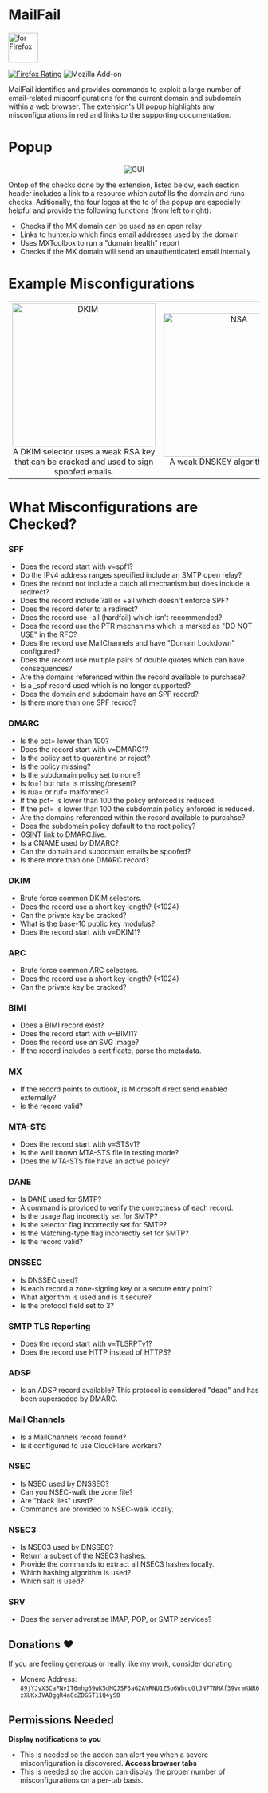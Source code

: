 # MailFail
[<img src="https://blog.mozilla.org/addons/files/2020/04/get-the-addon-fx-apr-2020.svg" alt="for Firefox" height="60px">](https://addons.mozilla.org/en-US/firefox/addon/mailfail)

[![Firefox Rating](https://img.shields.io/amo/stars/css-exfil-protection.svg?label=Rating&style=for-the-badge)](https://addons.mozilla.org/en-US/firefox/addon/mailfail)
![Mozilla Add-on](https://img.shields.io/amo/v/mailfail?label=Latest%20Version&style=for-the-badge)

MailFail identifies and provides commands to exploit a large number of email-related misconfigurations for the current domain and subdomain within a web browser. The extension's UI popup highlights any misconfigurations in red and links to the supporting documentation.
# Popup
<p align="center">
  <img src="https://github.com/ACK-J/MailFail/assets/60232273/e50189f7-16bc-4664-824e-3e9ac0c5ac34" alt="GUI">
</p>

Ontop of the checks done by the extension, listed below, each section header includes a link to a resource which autofills the domain and runs checks. Aditionally, the four logos at the to of the popup are especially helpful and provide the following functions (from left to right):
- Checks if the MX domain can be used as an open relay
- Links to hunter.io which finds email addresses used by the domain
- Uses MXToolbox to run a "domain health" report
- Checks if the MX domain will send an unauthenticated email internally

# Example Misconfigurations
| | | |
|:-------------------------:|:-------------------------:|:-------------------------:|
| <img width="287" alt="DKIM" src="https://github.com/ACK-J/MailFail/assets/60232273/3e0267b3-94fb-4475-9b89-07fe205b96ba"></br>A DKIM selector uses a weak RSA key that can be cracked and used to sign spoofed emails.|<img width="287" alt="NSA" src="https://github.com/ACK-J/MailFail/assets/60232273/c035d56c-2849-440b-8636-4f2061a489f7"></br>A weak DNSKEY algorithm is used.|<img width="287" alt="GUI" src="https://github.com/ACK-J/MailFail/assets/60232273/ad564472-7dab-40ab-b31a-5dd270c50da7"></br>The zone file was enumerated including potentially hidden DKIM and ARC selectors. |

# What Misconfigurations are Checked?
### SPF
- Does the record start with v=spf1?
- Do the IPv4 address ranges specified include an SMTP open relay?
- Does the record not include a catch all mechanism but does include a redirect?
- Does the record include ?all or +all which doesn't enforce SPF?
- Does the record defer to a redirect?
- Does the record use -all (hardfail) which isn't recommended?
- Does the record use the PTR mechanims which is marked as "DO NOT USE" in the RFC?
- Does the record use MailChannels and have "Domain Lockdown" configured?
- Does the record use multiple pairs of double quotes which can have consequences?
- Are the domains referenced within the record available to purchase?
- Is a _spf record used which is no longer supported?
- Does the domain and subdomain have an SPF record?
- Is there more than one SPF recrod?
### DMARC
- Is the pct= lower than 100?
- Does the record start with v=DMARC1?
- Is the policy set to quarantine or reject?
- Is the policy missing?
- Is the subdomain policy set to none?
- Is fo=1 but ruf= is missing/present?
- Is rua= or ruf= malformed?
- If the pct= is lower than 100 the policy enforced is reduced.
- If the pct= is lower than 100 the subdomain policy enforced is reduced.
- Are the domains referenced within the record available to purcahse?
- Does the subdomain policy default to the root policy?
- OSINT link to DMARC.live.
- Is a CNAME used by DMARC?
- Can the domain and subdomain emails be spoofed?
- Is there more than one DMARC record?
### DKIM
- Brute force common DKIM selectors.
- Does the record use a short key length? (<1024)
- Can the private key be cracked?
- What is the base-10 public key modulus?
- Does the record start with v=DKIM1?
### ARC
- Brute force common ARC selectors.
- Does the record use a short key length? (<1024)
- Can the private key be cracked?
### BIMI
- Does a BIMI record exist?
- Does the record start with v=BIMI1?
- Does the record use an SVG image?
- If the record includes a certificate, parse the metadata.
### MX
- If the record points to outlook, is Microsoft direct send enabled externally?
- Is the record valid?
### MTA-STS
- Does the record start with v=STSv1?
- Is the well known MTA-STS file in testing mode?
- Does the MTA-STS file have an active policy?
### DANE
- Is DANE used for SMTP?
- A command is provided to verify the correctness of each record.
- Is the usage flag incorectly set for SMTP?
- Is the selector flag incorrectly set for SMTP?
- Is the Matching-type flag incorrectly set for SMTP?
- Is the record valid?
### DNSSEC
- Is DNSSEC used?
- Is each record a zone-signing key or a secure entry point?
- What algorithm is used and is it secure?
- Is the protocol field set to 3?
### SMTP TLS Reporting
- Does the record start with v=TLSRPTv1?
- Does the record use HTTP instead of HTTPS?
### ADSP
- Is an ADSP record available? This protocol is considered "dead" and has been superseded by DMARC.
### Mail Channels
- Is a MailChannels record found?
- Is it configured to use CloudFlare workers?
### NSEC
- Is NSEC used by DNSSEC?
- Can you NSEC-walk the zone file?
- Are "black lies" used?
- Commands are provided to NSEC-walk locally.
### NSEC3
- Is NSEC3 used by DNSSEC?
- Return a subset of the NSEC3 hashes.
- Provide the commands to extract all NSEC3 hashes locally.
- Which hashing algorithm is used?
- Which salt is used?
### SRV
- Does the server adverstise IMAP, POP, or SMTP services?

## Donations ❤️
If you are feeling generous or really like my work, consider donating
- Monero Address: `89jYJvX3CaFNv1T6mhg69wK5dMQJSF3aG2AYRNU1ZSo6WbccGtJN7TNMAf39vrmKNR6zXUKxJVABggR4a8cZDGST11Q4yS8`

## Permissions Needed
**Display notifications to you**
- This is needed so the addon can alert you when a severe misconfiguration is discovered.
**Access browser tabs**
- This is needed so the addon can display the proper number of misconfigurations on a per-tab basis.
